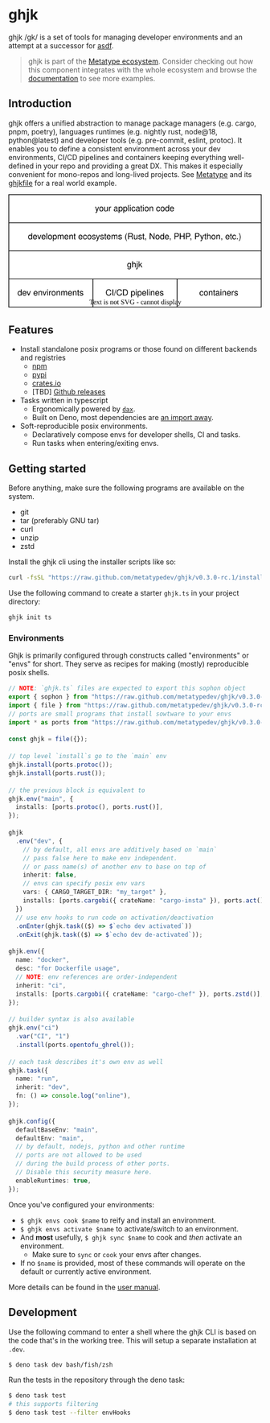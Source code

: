 # ghjk

ghjk /gk/ is a set of tools for managing developer environments and an attempt at a successor for [asdf](https://github.com/asdf-vm/asdf).

> ghjk is part of the
> [Metatype ecosystem](https://github.com/metatypedev/metatype). Consider
> checking out how this component integrates with the whole ecosystem and browse
> the
> [documentation](https://metatype.dev?utm_source=github&utm_medium=readme&utm_campaign=ghjk)
> to see more examples.

## Introduction

ghjk offers a unified abstraction to manage package managers (e.g. cargo, pnpm, poetry), languages runtimes (e.g. nightly rust, node@18, python@latest) and developer tools (e.g. pre-commit, eslint, protoc). 
It enables you to define a consistent environment across your dev environments, CI/CD pipelines and containers keeping everything well-defined in your repo and providing a great DX. 
This makes it especially convenient for mono-repos and long-lived projects. See [Metatype](https://github.com/metatypedev/metatype) and its [ghjkfile](https://github.com/metatypedev/metatype/blob/main/ghjk.ts) for a real world example.

<p align="center">
  <img src="./ghjk.drawio.svg" alt="ghjk" />
</p>

## Features

- Install standalone posix programs or those found on different backends and registries 
  - [npm](./ports/npmi.ts)
  - [pypi](./ports/pipi.ts)
  - [crates.io](./ports/cargobi.ts)
  - [TBD] [Github releases](https://github.com/metatypedev/ghjk/issues/79)
- Tasks written in typescript
  - Ergonomically powered by [`dax`](https://github.com/dsherret/dax).
  - Built on Deno, most dependencies are [an import away](https://docs.deno.com/runtime/fundamentals/modules/#importing-third-party-modules-and-libraries).
- Soft-reproducible posix environments.
  - Declaratively compose envs for developer shells, CI and tasks.
  - Run tasks when entering/exiting envs.

## Getting started

Before anything, make sure the following programs are available on the system.

- git
- tar (preferably GNU tar)
- curl
- unzip
- zstd

Install the ghjk cli using the installer scripts like so:

```bash
curl -fsSL "https://raw.github.com/metatypedev/ghjk/v0.3.0-rc.1/install.sh" | bash
```

Use the following command to create a starter `ghjk.ts` in your project directory:

```bash
ghjk init ts
```

### Environments

Ghjk is primarily configured through constructs called "environments" or "envs" for short.
They serve as recipes for making (mostly) reproducible posix shells.

```ts
// NOTE: `ghjk.ts` files are expected to export this sophon object
export { sophon } from "https://raw.github.com/metatypedev/ghjk/v0.3.0-rc.1/mod.ts";
import { file } from "https://raw.github.com/metatypedev/ghjk/v0.3.0-rc.1/mod.ts";
// ports are small programs that install sowtware to your envs
import * as ports from "https://raw.github.com/metatypedev/ghjk/v0.3.0-rc.1/ports/mod.ts";

const ghjk = file({});

// top level `install`s go to the `main` env
ghjk.install(ports.protoc());
ghjk.install(ports.rust());

// the previous block is equivalent to
ghjk.env("main", {
  installs: [ports.protoc(), ports.rust()],
});

ghjk
  .env("dev", {
    // by default, all envs are additively based on `main`
    // pass false here to make env independent.
    // or pass name(s) of another env to base on top of
    inherit: false,
    // envs can specify posix env vars
    vars: { CARGO_TARGET_DIR: "my_target" },
    installs: [ports.cargobi({ crateName: "cargo-insta" }), ports.act()],
  })
  // use env hooks to run code on activation/deactivation
  .onEnter(ghjk.task(($) => $`echo dev activated`))
  .onExit(ghjk.task(($) => $`echo dev de-activated`));

ghjk.env({
  name: "docker",
  desc: "for Dockerfile usage",
  // NOTE: env references are order-independent
  inherit: "ci",
  installs: [ports.cargobi({ crateName: "cargo-chef" }), ports.zstd()],
});

// builder syntax is also available
ghjk.env("ci")
  .var("CI", "1")
  .install(ports.opentofu_ghrel());

// each task describes it's own env as well
ghjk.task({
  name: "run",
  inherit: "dev",
  fn: () => console.log("online"),
});

ghjk.config({
  defaultBaseEnv: "main",
  defaultEnv: "main",
  // by default, nodejs, python and other runtime
  // ports are not allowed to be used
  // during the build process of other ports.
  // Disable this security measure here.
  enableRuntimes: true,
});
```

Once you've configured your environments:

- `$ ghjk envs cook $name` to reify and install an environment.
- `$ ghjk envs activate $name` to activate/switch to an environment.
- And **most** usefully, `$ ghjk sync $name` to cook and _then_ activate an
  environment.
  - Make sure to `sync` or `cook` your envs after changes.
- If no `$name` is provided, most of these commands will operate on the default
  or currently active environment.

More details can be found in the [user manual](./docs/manual.md).

## Development

Use the following command to enter a shell where the ghjk CLI is based on the code that's in the working tree.
This will setup a separate installation at `.dev`.

```bash
$ deno task dev bash/fish/zsh
```

Run the tests in the repository through the deno task:

```bash
$ deno task test
# this supports filtering
$ deno task test --filter envHooks
```
